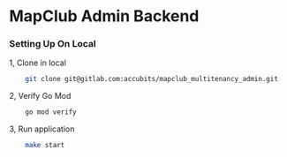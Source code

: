 # MapClub Admin Backend 

### Setting Up On Local

1, Clone in local

```sh
    git clone git@gitlab.com:accubits/mapclub_multitenancy_admin.git
```

2, Verify Go Mod

```sh
    go mod verify
```

3, Run application

```sh
    make start
```